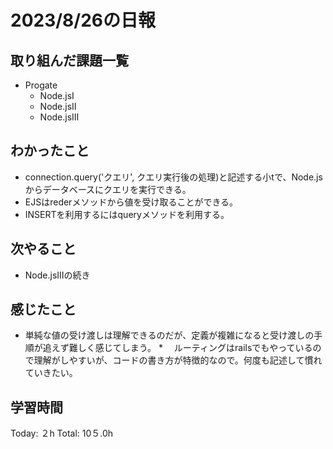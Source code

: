 # 2023/8/26の日報
## 取り組んだ課題一覧
* Progate
   * Node.jsⅠ
   * Node.jsⅡ
   * Node.jsⅢ
## わかったこと
* connection.query('クエリ', クエリ実行後の処理)と記述する小tで、Node.jsからデータベースにクエリを実行できる。
* EJSはrederメソッドから値を受け取ることができる。
* INSERTを利用するにはqueryメソッドを利用する。
## 次やること
* Node.jsⅢの続き
## 感じたこと
* 単純な値の受け渡しは理解できるのだが、定義が複雑になると受け渡しの手順が追えず難しく感じてしまう。
*　 ルーティングはrailsでもやっているので理解がしやすいが、コードの書き方が特徴的なので。何度も記述して慣れていきたい。
## 学習時間
Today: ２h
Total: 10５.0h
